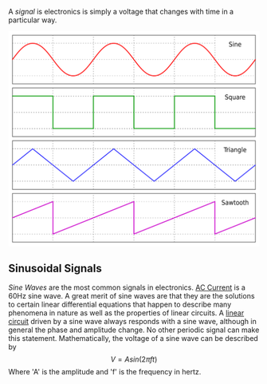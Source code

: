 
A *signal* is electronics is simply a voltage that changes with time in a particular way. 

![](../../Attachments/Pasted%20image%2020230120195416.png)

## Sinusoidal Signals

*Sine Waves* are the most common signals in electronics. [AC Current](../Electricity.md) is a 60Hz sine wave. A great merit of sine waves are that they are the solutions to certain linear differential equations that happen to describe many phenomena in nature as well as the properties of linear circuits. A [linear circuit](../Electric%20Circuit.md) driven by a sine wave always responds with a sine wave, although in general the phase and amplitude change. No other periodic signal can make this statement. Mathematically, the voltage of a sine wave can be described by
$$V = Asin(2\pi f t)$$
Where 'A' is the amplitude and 'f' is the frequency in hertz. 